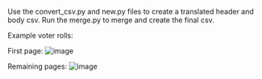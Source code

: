 Use the convert_csv.py and new.py files to create a translated header and body csv.
Run the merge.py to merge and create the final csv.

Example voter rolls:

First page:
![image](https://github.com/IshanKunkolikar/Extract_voter_rolls/assets/42310379/a93e3a5a-7e95-4e2a-b958-65f33a42180b)

Remaining pages:
![image](https://github.com/IshanKunkolikar/Extract_voter_rolls/assets/42310379/5c41b6f8-6856-44d1-ad0b-011327c10229)

